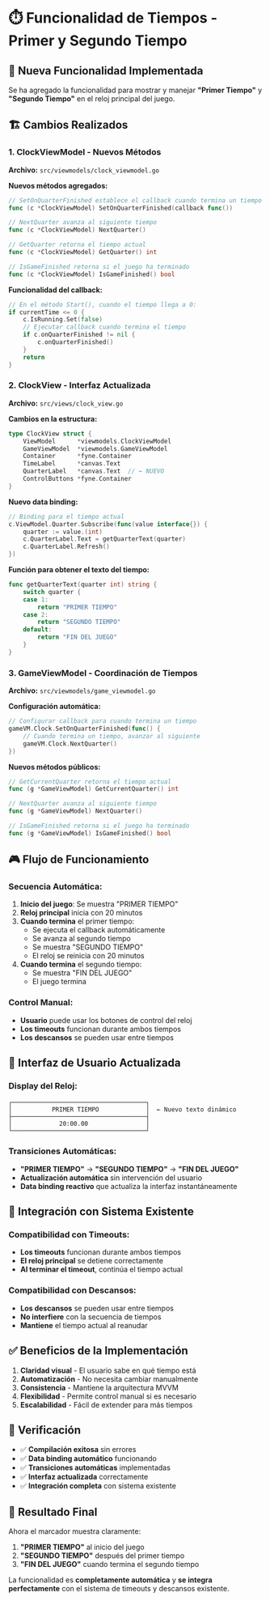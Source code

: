 # ⏱️ Funcionalidad de Tiempos - Primer y Segundo Tiempo

## 🎯 Nueva Funcionalidad Implementada

Se ha agregado la funcionalidad para mostrar y manejar **"Primer Tiempo"** y **"Segundo Tiempo"** en el reloj principal del juego.

## 🏗️ Cambios Realizados

### **1. ClockViewModel - Nuevos Métodos**

**Archivo:** `src/viewmodels/clock_viewmodel.go`

**Nuevos métodos agregados:**

```go
// SetOnQuarterFinished establece el callback cuando termina un tiempo
func (c *ClockViewModel) SetOnQuarterFinished(callback func())

// NextQuarter avanza al siguiente tiempo
func (c *ClockViewModel) NextQuarter()

// GetQuarter retorna el tiempo actual
func (c *ClockViewModel) GetQuarter() int

// IsGameFinished retorna si el juego ha terminado
func (c *ClockViewModel) IsGameFinished() bool
```

**Funcionalidad del callback:**

```go
// En el método Start(), cuando el tiempo llega a 0:
if currentTime <= 0 {
    c.IsRunning.Set(false)
    // Ejecutar callback cuando termina el tiempo
    if c.onQuarterFinished != nil {
        c.onQuarterFinished()
    }
    return
}
```

### **2. ClockView - Interfaz Actualizada**

**Archivo:** `src/views/clock_view.go`

**Cambios en la estructura:**

```go
type ClockView struct {
    ViewModel      *viewmodels.ClockViewModel
    GameViewModel  *viewmodels.GameViewModel
    Container      *fyne.Container
    TimeLabel      *canvas.Text
    QuarterLabel   *canvas.Text  // ← NUEVO
    ControlButtons *fyne.Container
}
```

**Nuevo data binding:**

```go
// Binding para el tiempo actual
c.ViewModel.Quarter.Subscribe(func(value interface{}) {
    quarter := value.(int)
    c.QuarterLabel.Text = getQuarterText(quarter)
    c.QuarterLabel.Refresh()
})
```

**Función para obtener el texto del tiempo:**

```go
func getQuarterText(quarter int) string {
    switch quarter {
    case 1:
        return "PRIMER TIEMPO"
    case 2:
        return "SEGUNDO TIEMPO"
    default:
        return "FIN DEL JUEGO"
    }
}
```

### **3. GameViewModel - Coordinación de Tiempos**

**Archivo:** `src/viewmodels/game_viewmodel.go`

**Configuración automática:**

```go
// Configurar callback para cuando termina un tiempo
gameVM.Clock.SetOnQuarterFinished(func() {
    // Cuando termina un tiempo, avanzar al siguiente
    gameVM.Clock.NextQuarter()
})
```

**Nuevos métodos públicos:**

```go
// GetCurrentQuarter retorna el tiempo actual
func (g *GameViewModel) GetCurrentQuarter() int

// NextQuarter avanza al siguiente tiempo
func (g *GameViewModel) NextQuarter()

// IsGameFinished retorna si el juego ha terminado
func (g *GameViewModel) IsGameFinished() bool
```

## 🎮 Flujo de Funcionamiento

### **Secuencia Automática:**

1. **Inicio del juego**: Se muestra "PRIMER TIEMPO"
2. **Reloj principal** inicia con 20 minutos
3. **Cuando termina** el primer tiempo:
   - Se ejecuta el callback automáticamente
   - Se avanza al segundo tiempo
   - Se muestra "SEGUNDO TIEMPO"
   - El reloj se reinicia con 20 minutos
4. **Cuando termina** el segundo tiempo:
   - Se muestra "FIN DEL JUEGO"
   - El juego termina

### **Control Manual:**

- **Usuario** puede usar los botones de control del reloj
- **Los timeouts** funcionan durante ambos tiempos
- **Los descansos** se pueden usar entre tiempos

## 🎨 Interfaz de Usuario Actualizada

### **Display del Reloj:**

```
┌─────────────────────────────────────┐
│           PRIMER TIEMPO             │  ← Nuevo texto dinámico
├─────────────────────────────────────┤
│             20:00.00                │
└─────────────────────────────────────┘
```

### **Transiciones Automáticas:**

- **"PRIMER TIEMPO"** → **"SEGUNDO TIEMPO"** → **"FIN DEL JUEGO"**
- **Actualización automática** sin intervención del usuario
- **Data binding reactivo** que actualiza la interfaz instantáneamente

## 🔄 Integración con Sistema Existente

### **Compatibilidad con Timeouts:**

- **Los timeouts** funcionan durante ambos tiempos
- **El reloj principal** se detiene correctamente
- **Al terminar el timeout**, continúa el tiempo actual

### **Compatibilidad con Descansos:**

- **Los descansos** se pueden usar entre tiempos
- **No interfiere** con la secuencia de tiempos
- **Mantiene** el tiempo actual al reanudar

## ✅ Beneficios de la Implementación

1. **Claridad visual** - El usuario sabe en qué tiempo está
2. **Automatización** - No necesita cambiar manualmente
3. **Consistencia** - Mantiene la arquitectura MVVM
4. **Flexibilidad** - Permite control manual si es necesario
5. **Escalabilidad** - Fácil de extender para más tiempos

## 🧪 Verificación

- ✅ **Compilación exitosa** sin errores
- ✅ **Data binding automático** funcionando
- ✅ **Transiciones automáticas** implementadas
- ✅ **Interfaz actualizada** correctamente
- ✅ **Integración completa** con sistema existente

## 🎉 Resultado Final

Ahora el marcador muestra claramente:

1. **"PRIMER TIEMPO"** al inicio del juego
2. **"SEGUNDO TIEMPO"** después del primer tiempo
3. **"FIN DEL JUEGO"** cuando termina el segundo tiempo

La funcionalidad es **completamente automática** y **se integra perfectamente** con el sistema de timeouts y descansos existente.
